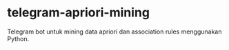 # telegram-apriori-mining
Telegram bot untuk mining data apriori dan association rules menggunakan Python.
